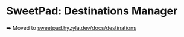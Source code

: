 # SweetPad: Destinations Manager

➡️ Moved to [sweetpad.hyzyla.dev/docs/destinations](https://sweetpad.hyzyla.dev/docs/destinations)
